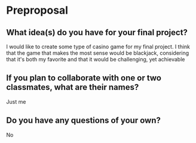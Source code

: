 # Preproposal

## What idea(s) do you have for your final project?

I would like to create some type of casino game for my final project. I think that the game that makes the most sense would be blackjack, considering that it's both my favorite and that it would be challenging, yet achievable 

## If you plan to collaborate with one or two classmates, what are their names?

Just me

## Do you have any questions of your own?

No
